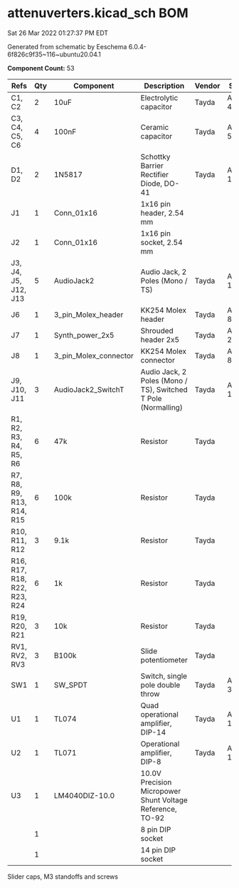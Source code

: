 # attenuverters.kicad_sch BOM

Sat 26 Mar 2022 01:27:37 PM EDT

Generated from schematic by Eeschema 6.0.4-6f826c9f35~116~ubuntu20.04.1

**Component Count:** 53

| Refs | Qty | Component | Description | Vendor | SKU |
| ----- | --- | ---- | ----------- | ---- | ---- |
| C1, C2 | 2 | 10uF | Electrolytic capacitor | Tayda | A-4349 |
| C3, C4, C5, C6 | 4 | 100nF | Ceramic capacitor | Tayda | A-553 |
| D1, D2 | 2 | 1N5817 | Schottky Barrier Rectifier Diode, DO-41 | Tayda | A-159 |
| J1 | 1 | Conn_01x16 | 1x16 pin header, 2.54 mm |  |  |
| J2 | 1 | Conn_01x16 | 1x16 pin socket, 2.54 mm |  |  |
| J3, J4, J5, J12, J13 | 5 | AudioJack2 | Audio Jack, 2 Poles (Mono / TS) | Tayda | A-1121 |
| J6 | 1 | 3_pin_Molex_header | KK254 Molex header | Tayda | A-805 |
| J7 | 1 | Synth_power_2x5 | Shrouded header 2x5 | Tayda | A-2939 |
| J8 | 1 | 3_pin_Molex_connector | KK254 Molex connector | Tayda | A-827 |
| J9, J10, J11 | 3 | AudioJack2_SwitchT | Audio Jack, 2 Poles (Mono / TS), Switched T Pole (Normalling) | Tayda | A-1121 |
| R1, R2, R3, R4, R5, R6 | 6 | 47k | Resistor | Tayda |  |
| R7, R8, R9, R13, R14, R15 | 6 | 100k | Resistor | Tayda |  |
| R10, R11, R12 | 3 | 9.1k | Resistor | Tayda |  |
| R16, R17, R18, R22, R23, R24 | 6 | 1k | Resistor | Tayda |  |
| R19, R20, R21 | 3 | 10k | Resistor | Tayda |  |
| RV1, RV2, RV3 | 3 | B100k | Slide potentiometer | Tayda |  |
| SW1 | 1 | SW_SPDT | Switch, single pole double throw | Tayda | A-3186 |
| U1 | 1 | TL074 | Quad operational amplifier, DIP-14 | Tayda | A-1138 |
| U2 | 1 | TL071 | Operational amplifier, DIP-8 | Tayda | A-1135 |
| U3 | 1 | LM4040DIZ-10.0 | 10.0V Precision Micropower Shunt Voltage Reference, TO-92 |  |  |
|    | 1 | | 8 pin DIP socket |
|    | 1 | | 14 pin DIP socket |

Slider caps, M3 standoffs and screws
